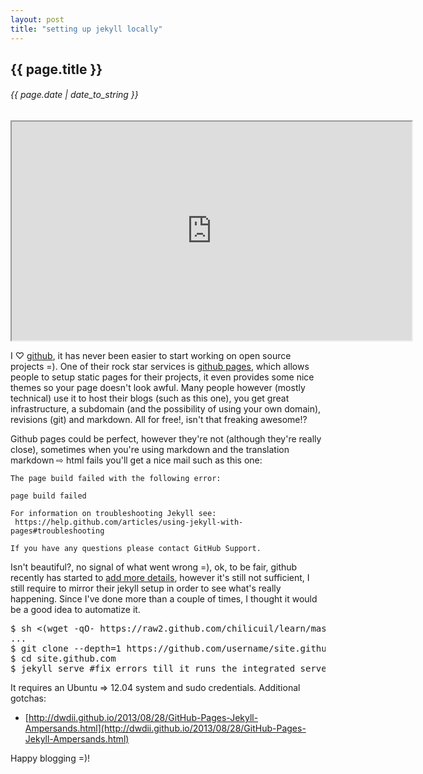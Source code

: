 ```yaml
---
layout: post
title: "setting up jekyll locally"
---
```


## {{ page.title }}

###### {{ page.date | date_to_string }}

<iframe class="showterm" src="http://showterm.io/dd994deaf00a01fcb9c65" width="640" height="350">&nbsp;</iframe> 

I &#x2661; [github](https://github.com/), it has never been easier to start working on open source projects =). One of their rock star services is [github pages](http://pages.github.com/), which allows people to setup static pages for their projects, it even provides some nice themes so your page doesn't look awful. Many people however (mostly technical) use it to host their blogs (such as this one), you get great infrastructure, a subdomain (and the possibility of using your own domain), revisions (git) and markdown. All for free!, isn't that freaking awesome!?

Github pages could be perfect, however they're not (although they're really close), sometimes when you're using markdown and the translation markdown &#x21E8; html fails you'll get a nice mail such as this one:

    The page build failed with the following error:

    page build failed

    For information on troubleshooting Jekyll see:
     https://help.github.com/articles/using-jekyll-with-pages#troubleshooting

    If you have any questions please contact GitHub Support.

Isn't beautiful?, no signal of what went wrong =), ok, to be fair, github recently has started to [add more details](https://github.com/blog/1706-descriptive-error-messages-for-failed-github-pages-builds), however it's still not sufficient, I still require to mirror their jekyll setup in order to see what's really happening. Since I've done more than a couple of times, I thought it would be a good idea to automatize it.

<pre class="sh_sh">
$ sh &lt;(wget -qO- https://raw2.github.com/chilicuil/learn/master/sh/is/gitpages)
...
$ git clone --depth=1 https://github.com/username/site.github.com
$ cd site.github.com
$ jekyll serve #fix errors till it runs the integrated server
</pre>

It requires an Ubuntu =&gt; 12.04 system and sudo credentials. Additional gotchas:

- [http://dwdii.github.io/2013/08/28/GitHub-Pages-Jekyll-Ampersands.html](http://dwdii.github.io/2013/08/28/GitHub-Pages-Jekyll-Ampersands.html)

Happy blogging =)!
